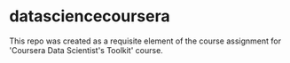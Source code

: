 datasciencecoursera
===================

This repo was created as a requisite element of the course assignment for 'Coursera Data Scientist's Toolkit' course.
